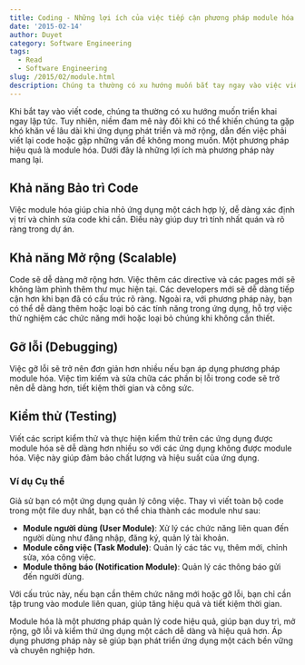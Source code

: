 ```yaml
---
title: Coding - Những lợi ích của việc tiếp cận phương pháp module hóa
date: '2015-02-14'
author: Duyet
category: Software Engineering
tags:
  - Read
  - Software Engineering
slug: /2015/02/module.html
description: Chúng ta thường có xu hướng muốn bắt tay ngay vào việc viết code. Tuy nhiên, niềm đam mê này đôi khi có thể khiến chúng ta gặp khó khăn về lâu dài khi ứng dụng phát triển và mở rộng. Khi đó, chúng ta có thể phải đối mặt với việc viết lại code hoặc gặp phải những vấn đề nghiêm trọng hơn.
---
```


Khi bắt tay vào viết code, chúng ta thường có xu hướng muốn triển khai ngay lập tức. Tuy nhiên, niềm đam mê này đôi khi có thể khiến chúng ta gặp khó khăn về lâu dài khi ứng dụng phát triển và mở rộng, dẫn đến việc phải viết lại code hoặc gặp những vấn đề không mong muốn. Một phương pháp hiệu quả là module hóa. Dưới đây là những lợi ích mà phương pháp này mang lại.

## Khả năng Bảo trì Code

Việc module hóa giúp chia nhỏ ứng dụng một cách hợp lý, dễ dàng xác định vị trí và chỉnh sửa code khi cần. Điều này giúp duy trì tính nhất quán và rõ ràng trong dự án.

## Khả năng Mở rộng (Scalable)

Code sẽ dễ dàng mở rộng hơn. Việc thêm các directive và các pages mới sẽ không làm phình thêm thư mục hiện tại. Các developers mới sẽ dễ dàng tiếp cận hơn khi bạn đã có cấu trúc rõ ràng. Ngoài ra, với phương pháp này, bạn có thể dễ dàng thêm hoặc loại bỏ các tính năng trong ứng dụng, hỗ trợ việc thử nghiệm các chức năng mới hoặc loại bỏ chúng khi không cần thiết.

## Gỡ lỗi (Debugging)

Việc gỡ lỗi sẽ trở nên đơn giản hơn nhiều nếu bạn áp dụng phương pháp module hóa. Việc tìm kiếm và sửa chữa các phần bị lỗi trong code sẽ trở nên dễ dàng hơn, tiết kiệm thời gian và công sức.

## Kiểm thử (Testing)

Viết các script kiểm thử và thực hiện kiểm thử trên các ứng dụng được module hóa sẽ dễ dàng hơn nhiều so với các ứng dụng không được module hóa. Việc này giúp đảm bảo chất lượng và hiệu suất của ứng dụng.

### Ví dụ Cụ thể

Giả sử bạn có một ứng dụng quản lý công việc. Thay vì viết toàn bộ code trong một file duy nhất, bạn có thể chia thành các module như sau:

- **Module người dùng (User Module)**: Xử lý các chức năng liên quan đến người dùng như đăng nhập, đăng ký, quản lý tài khoản.
- **Module công việc (Task Module)**: Quản lý các tác vụ, thêm mới, chỉnh sửa, xóa công việc.
- **Module thông báo (Notification Module)**: Quản lý các thông báo gửi đến người dùng.

Với cấu trúc này, nếu bạn cần thêm chức năng mới hoặc gỡ lỗi, bạn chỉ cần tập trung vào module liên quan, giúp tăng hiệu quả và tiết kiệm thời gian.

Module hóa là một phương pháp quản lý code hiệu quả, giúp bạn duy trì, mở rộng, gỡ lỗi và kiểm thử ứng dụng một cách dễ dàng và hiệu quả hơn. Áp dụng phương pháp này sẽ giúp bạn phát triển ứng dụng một cách bền vững và chuyên nghiệp hơn.
